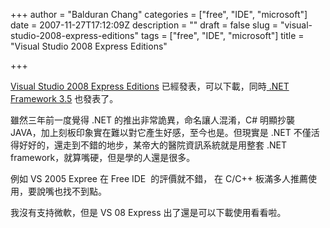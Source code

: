 +++
author = "Balduran Chang"
categories = ["free", "IDE", "microsoft"]
date = 2007-11-27T17:12:09Z
description = ""
draft = false
slug = "visual-studio-2008-express-editions"
tags = ["free", "IDE", "microsoft"]
title = "Visual Studio 2008 Express Editions"

+++


[Visual Studio 2008 Express Editions](http://www.microsoft.com/express/) 已經發表，可以下載，同時[ .NET Framework 3.5](http://www.microsoft.com/downloads/details.aspx?FamilyId=333325FD-AE52-4E35-B531-508D977D32A6&displaylang=en) 也發表了。

雖然三年前一度覺得 .NET 的推出非常詭異，命名讓人混淆，C# 明顯抄襲 JAVA，加上刻板印象實在難以對它產生好感，至今也是。但現實是 .NET 不僅活得好好的，還走到不錯的地步，某帝大的醫院資訊系統就是用整套 .NET framework，就算嘴硬，但是學的人還是很多。

例如 VS 2005 Expree 在 Free IDE  的評價就不錯， 在 C/C++ 板滿多人推薦使用，要說嘴也找不到點。

我沒有支持微軟，但是 VS 08 Express 出了還是可以下載使用看看啦。

